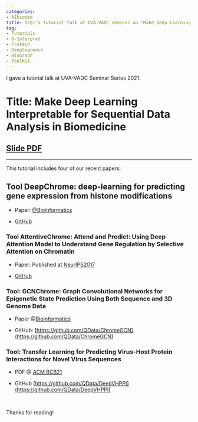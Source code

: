 ```yaml
---
categories:
- AIbiomed
title: DrQi's tutorial talk at UVA-VADC seminar on "Make Deep Learning Interpretable for Sequential Data Analysis in Biomedicine"
tag:
- Tutorials 
- 6-Interpret
- Protein
- DeepSequence 
- BioGraph
- ToolKit
---
```


I gave a tutorial talk  at UVA-VADC Seminar Series 2021. 


# Title: Make Deep Learning Interpretable for Sequential Data Analysis in Biomedicine


## [Slide PDF]({{site.baseurl}}/talk/2021620-VADC-deepGenomics.pdf)


<hr>

This tutorial includes four of our recent papers: 

## Tool DeepChrome: deep-learning for predicting gene expression from histone modifications

- Paper:  [@Bioinformatics](https://academic.oup.com/bioinformatics/article-abstract/32/17/i639/2450757/DeepChrome-deep-learning-for-predicting-gene)

- [GitHub](https://github.com/QData/DeepChrome)


### Tool AttentiveChrome: Attend and Predict: Using Deep Attention Model to Understand Gene Regulation by Selective Attention on Chromatin

- Paper:  Published at [NeurIPS2017](https://papers.nips.cc/paper/7255-attend-and-predict-understanding-gene-regulation-by-selective-attention-on-chromatin.pdf)


- [GitHub](https://github.com/QData/AttentiveChrome)


### Tool: GCNChrome: Graph Convolutional Networks for Epigenetic State Prediction Using Both Sequence and 3D Genome Data


- Paper @[Bioinformatics](https://academic.oup.com/bioinformatics/article/36/Supplement_2/i659/6055904)


- GitHub: [https://github.com/QData/ChromeGCN](https://github.com/QData/ChromeGCN)


### Tool: Transfer Learning for Predicting Virus-Host Protein Interactions for Novel Virus Sequences


- PDF @ [ACM BCB21](https://www.biorxiv.org/content/10.1101/2020.12.14.422772v2)

- GitHub [https://github.com/QData/DeepVHPPI](https://github.com/QData/DeepVHPPI)



<br>


Thanks for reading!
